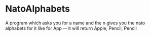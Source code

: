 # NatoAlphabets
A program which asks you for a name and the n gives you the nato alphabets  for it like for App -- it will return Apple, Pencil, Pencil
